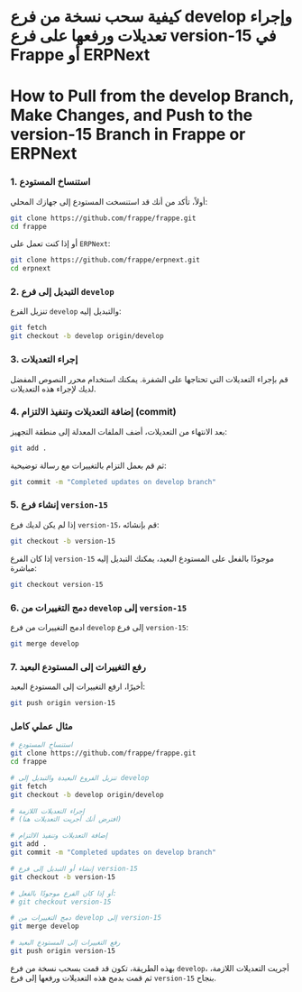 # كيفية سحب نسخة من فرع develop وإجراء تعديلات ورفعها على فرع version-15 في Frappe أو ERPNext

# How to Pull from the develop Branch, Make Changes, and Push to the version-15 Branch in Frappe or ERPNext

### 1. **استنساخ المستودع**

أولاً، تأكد من أنك قد استنسخت المستودع إلى جهازك المحلي:

```bash
git clone https://github.com/frappe/frappe.git
cd frappe
```

أو إذا كنت تعمل على `ERPNext`:

```bash
git clone https://github.com/frappe/erpnext.git
cd erpnext
```

### 2. **التبديل إلى فرع `develop`**

تنزيل الفرع `develop` والتبديل إليه:

```bash
git fetch
git checkout -b develop origin/develop
```

### 3. **إجراء التعديلات**

قم بإجراء التعديلات التي تحتاجها على الشفرة. يمكنك استخدام محرر النصوص المفضل لديك لإجراء هذه التعديلات.

### 4. **إضافة التعديلات وتنفيذ الالتزام (commit)**

بعد الانتهاء من التعديلات، أضف الملفات المعدلة إلى منطقة التجهيز:

```bash
git add .
```

ثم قم بعمل التزام بالتغييرات مع رسالة توضيحية:

```bash
git commit -m "Completed updates on develop branch"
```

### 5. **إنشاء فرع `version-15`**

إذا لم يكن لديك فرع `version-15`، قم بإنشائه:

```bash
git checkout -b version-15
```

إذا كان الفرع `version-15` موجودًا بالفعل على المستودع البعيد، يمكنك التبديل إليه مباشرة:

```bash
git checkout version-15
```

### 6. **دمج التغييرات من `develop` إلى `version-15`**

ادمج التغييرات من فرع `develop` إلى فرع `version-15`:

```bash
git merge develop
```

### 7. **رفع التغييرات إلى المستودع البعيد**

أخيرًا، ارفع التغييرات إلى المستودع البعيد:

```bash
git push origin version-15
```

### مثال عملي كامل

```bash
# استنساخ المستودع
git clone https://github.com/frappe/frappe.git
cd frappe

# تنزيل الفروع البعيدة والتبديل إلى develop
git fetch
git checkout -b develop origin/develop

# إجراء التعديلات اللازمة
# (افترض أنك أجريت التعديلات هنا)

# إضافة التعديلات وتنفيذ الالتزام
git add .
git commit -m "Completed updates on develop branch"

# إنشاء أو التبديل إلى فرع version-15
git checkout -b version-15

# أو إذا كان الفرع موجودًا بالفعل:
# git checkout version-15

# دمج التغييرات من develop إلى version-15
git merge develop

# رفع التغييرات إلى المستودع البعيد
git push origin version-15
```

بهذه الطريقة، تكون قد قمت بسحب نسخة من فرع `develop`، أجريت التعديلات اللازمة، ثم قمت بدمج هذه التعديلات ورفعها إلى فرع `version-15` بنجاح.